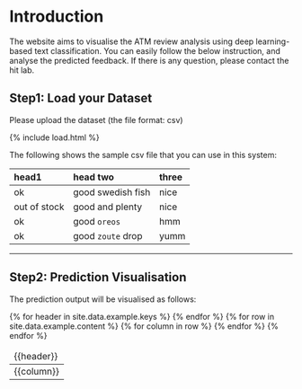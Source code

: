 # Introduction
The website aims to visualise the ATM review analysis using deep learning-based text classification. You can easily follow the below instruction, and analyse the predicted feedback. 
If there is any question, please contact the hit lab. 



## Step1: Load your Dataset
Please upload the dataset (the file format: csv)

{% include load.html %}

The following shows the sample csv file that you can use in this system:

| head1        | head two          | three |
|:-------------|:------------------|:------|
| ok           | good swedish fish | nice  |
| out of stock | good and plenty   | nice  |
| ok           | good `oreos`      | hmm   |
| ok           | good `zoute` drop | yumm  |


* * *


## Step2: Prediction Visualisation
The prediction output will be visualised as follows:

<table>
  <thead>
    <tr>
    {% for header in site.data.example.keys %}
      <td>{{header}}</td>
    {% endfor %}
    </tr>
  </thead>
  <tbody>
    {% for row in site.data.example.content %}
    <tr>
    {% for column in row %}
      <td>{{column}}</td>
    {% endfor %}
    </tr>
    {% endfor %}
  </tbody>
</table>
